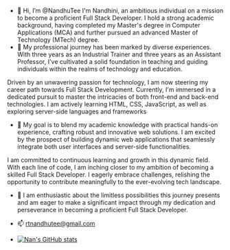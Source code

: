 - 👋 Hi, I’m @NandhuTee I'm Nandhini, an ambitious individual on a mission to become a proficient Full Stack Developer. I hold a strong academic background, having completed my Master's degree in Computer Applications (MCA) and further pursued an advanced Master of Technology (MTech) degree.
- 👀 My professional journey has been marked by diverse experiences. With three years as an Industrial Trainer and three years as an Assistant Professor, I've cultivated a solid foundation in teaching and guiding individuals within the realms of technology and education.

Driven by an unwavering passion for technology, I am now steering my career path towards Full Stack Development. Currently, I'm immersed in a dedicated pursuit to master the intricacies of both front-end and back-end technologies. I am actively learning HTML, CSS, JavaScript, as well as exploring server-side languages and frameworks
- 🌱 My goal is to blend my academic knowledge with practical hands-on experience, crafting robust and innovative web solutions. I am excited by the prospect of building dynamic web applications that seamlessly integrate both user interfaces and server-side functionalities.

I am committed to continuous learning and growth in this dynamic field. With each line of code, I am inching closer to my ambition of becoming a skilled Full Stack Developer. I eagerly embrace challenges, relishing the opportunity to contribute meaningfully to the ever-evolving tech landscape.
- 💞️ I am enthusiastic about the limitless possibilities this journey presents and am eager to make a significant impact through my dedication and perseverance in becoming a proficient Full Stack Developer.
- 📫 rtnandhutee@gmail.com

- [![Nan's GitHub stats](https://github-readme-stats.vercel.app/api?username=NandhuTee)](https://github.com/anuraghazra/github-readme-stats)

<!---
NandhuTee/NandhuTee is a ✨ special ✨ repository because its `README.md` (this file) appears on your GitHub profile.
You can click the Preview link to take a look at your changes.
--->
